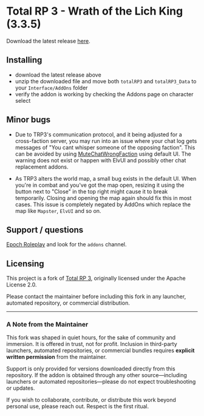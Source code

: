 # Total RP 3 - Wrath of the Lich King (3.3.5)

Download the latest release [here](https://github.com/joyvanderveeken/Total-RP-3-WotLK/releases/latest).

## Installing

- download the latest release above
- unzip the downloaded file and move both `totalRP3` and `totalRP3_Data` to your `Interface/AddOns` folder
- verify the addon is working by checking the Addons page on character select

## Minor bugs

- Due to TRP3's communication protocol, and it being adjusted for a cross-faction server, you may run into an issue where your chat log gets messages of "You cant whisper someone of the opposing faction". This can be avoided by using [MuteChatWrongFaction](https://github.com/fondlez/MuteChatWrongFaction/releases) using default UI. The warning does not exist or happen with ElvUI and possibly other chat replacement addons.

- As TRP3 alters the world map, a small bug exists in the default UI. When you're in combat and you've got the map open, resizing it using the button next to "Close" in the top right might cause it to break temporarily. Closing and opening the map again should fix this in most cases. This issue is completely negated by AddOns which replace the map like `Mapster`, `ElvUI` and so on.

## Support / questions

[Epoch Roleplay](https://discord.gg/UfWG4rT3) and look for the `addons` channel.

## Licensing

This project is a fork of [Total RP 3](https://github.com/Ellypse/Total-RP-3), originally licensed under the Apache License 2.0.

Please contact the maintainer before including this fork in any launcher, automated repository, or commercial distribution.

---

### A Note from the Maintainer

This fork was shaped in quiet hours, for the sake of community and immersion. It is offered in trust, not for profit. Inclusion in third-party launchers, automated repositories, or commercial bundles requires **explicit written permission** from the maintainer.

Support is only provided for versions downloaded directly from this repository. If the addon is obtained through any other source—including launchers or automated repositories—please do not expect troubleshooting or updates.

If you wish to collaborate, contribute, or distribute this work beyond personal use, please reach out. Respect is the first ritual.
